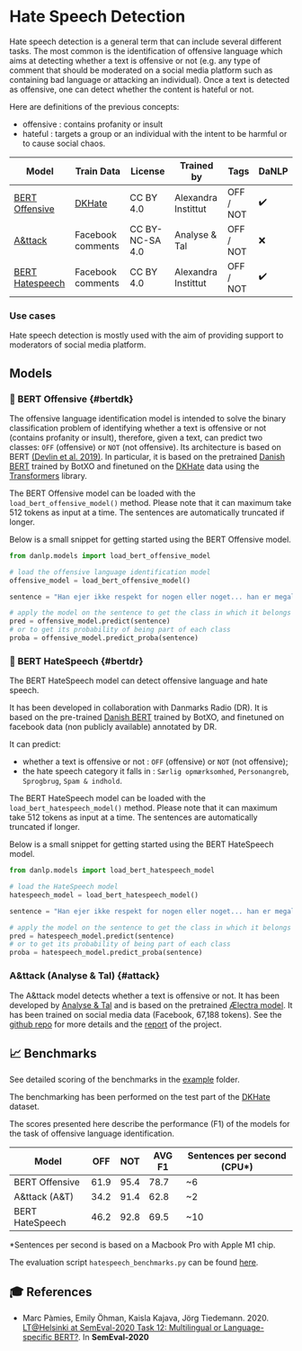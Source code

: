 Hate Speech Detection
=====================

Hate speech detection is a general term that can include several different tasks. 
The most common is the identification of offensive language which aims at detecting whether a text is offensive or not (e.g. any type of comment that should be moderated on a social media platform such as containing bad language or attacking an individual). 
Once a text is detected as offensive, one can detect whether the content is hateful or not. 

Here are definitions of the previous concepts: 

 * offensive : contains profanity or insult
 * hateful : targets a group or an individual with the intent to be harmful or to cause social chaos.
 

| Model                      | Train Data                      | License         | Trained by          | Tags      | DaNLP |
|----------------------------|---------------------------------|-----------------|---------------------|-----------|-------|
| [BERT Offensive](#bertdk)  | [DKHate](../datasets.md#dkhate) | CC BY 4.0       | Alexandra Instittut | OFF / NOT | ✔️    |
| [A&ttack](#attack)         | Facebook comments               | CC BY-NC-SA 4.0 | Analyse & Tal       | OFF / NOT | ❌     |
| [BERT Hatespeech](#bertdr) | Facebook comments               | CC BY 4.0       | Alexandra Instittut | OFF / NOT | ✔️    |

### Use cases 

Hate speech detection is mostly used with the aim of providing support to moderators of social media platform. 

## Models

### 🔧 BERT Offensive {#bertdk}

The offensive language identification model is intended to solve the binary classification problem of identifying whether a text is offensive or not (contains profanity or insult), therefore, given a text, can predict two classes: `OFF` (offensive) or `NOT` (not offensive). 
Its architecture is based on BERT [(Devlin et al. 2019)](https://www.aclweb.org/anthology/N19-1423/). 
In particular, it is based on the pretrained [Danish BERT](https://github.com/botxo/nordic_bert) trained by BotXO and finetuned on the [DKHate](../datasets.md#dkhate) data using the [Transformers](https://github.com/huggingface/transformers) library. 

The BERT Offensive model can be loaded with the `load_bert_offensive_model()` method. 
Please note that it can maximum take 512 tokens as input at a time. The sentences are automatically truncated if longer.

Below is a small snippet for getting started using the BERT Offensive model. 

```python
from danlp.models import load_bert_offensive_model

# load the offensive language identification model
offensive_model = load_bert_offensive_model()

sentence = "Han ejer ikke respekt for nogen eller noget... han er megaloman og psykopat"

# apply the model on the sentence to get the class in which it belongs
pred = offensive_model.predict(sentence)
# or to get its probability of being part of each class
proba = offensive_model.predict_proba(sentence)
```

### 🔧 BERT HateSpeech {#bertdr}

The BERT HateSpeech model can detect offensive language and hate speech. 

It has been developed in collaboration with Danmarks Radio (DR). 
It is based on the pre-trained [Danish BERT](https://github.com/botxo/nordic_bert) trained by BotXO, and finetuned on facebook data (non publicly available) annotated by DR. 

It can predict:

* whether a text is offensive or not : `OFF` (offensive) or `NOT` (not offensive);
* the hate speech category it falls in : `Særlig opmærksomhed`, `Personangreb`, `Sprogbrug`, `Spam & indhold`.

The BERT HateSpeech model can be loaded with the `load_bert_hatespeech_model()` method. 
Please note that it can maximum take 512 tokens as input at a time. The sentences are automatically truncated if longer.

Below is a small snippet for getting started using the BERT HateSpeech model. 

```python
from danlp.models import load_bert_hatespeech_model

# load the HateSpeech model
hatespeech_model = load_bert_hatespeech_model()

sentence = "Han ejer ikke respekt for nogen eller noget... han er megaloman og psykopat"

# apply the model on the sentence to get the class in which it belongs
pred = hatespeech_model.predict(sentence)
# or to get its probability of being part of each class
proba = hatespeech_model.predict_proba(sentence)
```


### A&ttack (Analyse & Tal) {#attack}

The A&ttack model detects whether a text is offensive or not. It has been developed by [Analyse & Tal](https://ogtal.dk/) and is based on the pretrained [Ælectra model](https://huggingface.co/Maltehb/-l-ctra-danish-electra-small-uncased). It has been trained on social media data (Facebook, 67,188 tokens). 
See the [github repo](https://github.com/ogtal/A-ttack) for more details and the [report](https://strapi.ogtal.dk/uploads/966f1ebcfa9942d3aef338e9920611f4.pdf) of the project.


## 📈 Benchmarks

See detailed scoring of the benchmarks in the [example](<https://github.com/alexandrainst/danlp/tree/master/examples>) folder.

The benchmarking has been performed on the test part of the [DKHate](../datasets.md#dkhate) dataset.

The scores presented here describe the performance (F1) of the models for the task of offensive language identification. 

| Model           | OFF  | NOT  | AVG F1 | Sentences per second (CPU*) |
|-----------------|------|------|--------|-----------------------------|
| BERT Offensive  | 61.9 | 95.4 | 78.7   | ~6                          |
| A&ttack (A&T)   | 34.2 | 91.4 | 62.8   | ~2                          |
| BERT HateSpeech | 46.2 | 92.8 | 69.5   | ~10                         |

*Sentences per second is based on a Macbook Pro with Apple M1 chip.

The evaluation script `hatespeech_benchmarks.py` can be found [here](https://github.com/alexandrainst/danlp/blob/master/examples/benchmarks/hatespeech_benchmarks.py).


## 🎓 References 

- Marc Pàmies, Emily Öhman, Kaisla Kajava, Jörg Tiedemann. 2020. [LT@Helsinki at SemEval-2020 Task 12: Multilingual or Language-specific BERT?](https://aclanthology.org/2020.semeval-1.205/). In **SemEval-2020**

  
